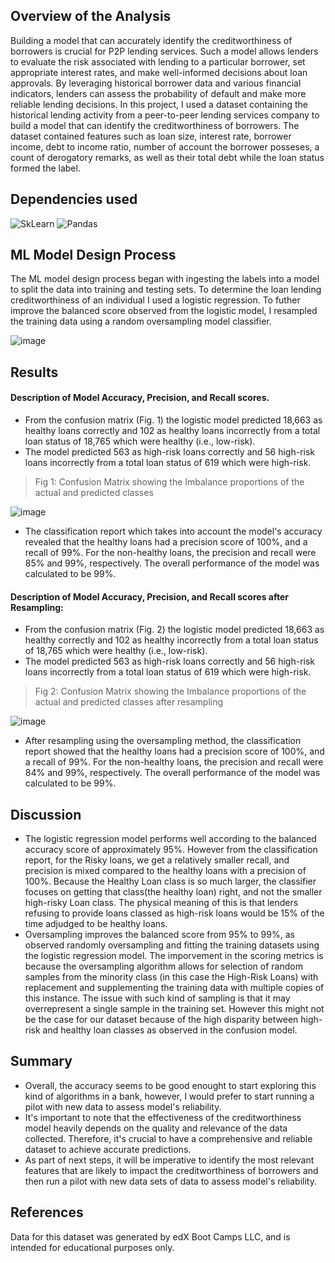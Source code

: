 ## Overview of the Analysis

Building a model that can accurately identify the creditworthiness of borrowers is crucial for P2P lending services. Such a model allows lenders to evaluate the risk associated with lending to a particular borrower, set appropriate interest rates, and make well-informed decisions about loan approvals. By leveraging historical borrower data and various financial indicators, lenders can assess the probability of default and make more reliable lending decisions. In this project, I used a dataset containing the historical lending activity from a peer-to-peer lending services company to build a model that can identify the creditworthiness of borrowers. The dataset contained features such as loan size, interest rate, borrower income, debt to income ratio, number of account the borrower posseses, a count of derogatory remarks, as well as their total debt while the loan status formed the label.

## Dependencies used

![SkLearn](https://img.shields.io/badge/scikit_learn-F7931E?style=for-the-badge&logo=scikit-learn&logoColor=white)
![Pandas](https://img.shields.io/badge/Pandas-2C2D72?style=for-the-badge&logo=pandas&logoColor=white)

## ML Model Design Process
The ML model design process began with ingesting the labels into a model to split the data into training and testing sets. To determine the loan lending creditworthiness of an individual I used a logistic regression. To futher improve the balanced score observed from the logistic model, I resampled the training data using a random oversampling model classifier. 

![image](https://github.com/Jayplect/credit-risk-classification/assets/107348074/a6a58c18-3bd4-4536-858d-1f02f5c70773)

## Results

#### Description of Model Accuracy, Precision, and Recall scores.

- From the confusion matrix (Fig. 1) the logistic model predicted 18,663 as healthy loans correctly and 102 as healthy loans incorrectly from a total loan status of 18,765 which were healthy (i.e., low-risk).
- The model predicted 563 as high-risk loans correctly and 56 high-risk loans incorrectly from a total loan status of 619 which were high-risk.

> Fig 1: Confusion Matrix showing the Imbalance proportions of the actual and predicted classes

![image](https://github.com/Jayplect/credit-risk-classification/assets/107348074/57e56a59-e561-4510-8d5d-60a5ad3939f6)

- The classification report which takes into account the model's accuracy revealed that the healthy loans had a precision score of 100%, and a recall of 99%. For the non-healthy loans, the precision and recall were 85% and 99%, respectively. The overall performance of the model was calculated to be 99%.

#### Description of Model Accuracy, Precision, and Recall scores after Resampling:

- From the confusion matrix (Fig. 2) the logistic model predicted 18,663 as healthy correctly and 102 as healthy incorrectly from a total loan status of 18,765 which were healthy (i.e., low-risk).
- The model predicted 563 as high-risk loans correctly and 56 high-risk loans incorrectly from a total loan status of 619 which were high-risk.

> Fig 2: Confusion Matrix showing the Imbalance proportions of the actual and predicted classes after resampling

![image](https://github.com/Jayplect/credit-risk-classification/assets/107348074/b44648fc-4bfa-40fa-b112-262111429b49)

- After resampling using the oversampling method, the classification report showed that the healthy loans had a precision score of 100%, and a recall of 99%. For the non-healthy loans, the precision and recall were 84% and 99%, respectively. The overall performance of the model was calculated to be 99%.

## Discussion
- The logistic regression model performs well according to the balanced accuracy score of approximately 95%. However from the classification report, for the Risky loans, we get a relatively smaller recall, and precision is mixed compared to the healthy loans with a precision of 100%. Because the Healthy Loan class is so much larger, the classifier focuses on getting that class(the healthy loan) right, and not the smaller high-risky Loan class. The physical meaning of this is that lenders refusing to provide loans classed as high-risk loans would be 15% of the time adjudged to be healthy loans.
- Oversampling improves the balanced score from 95% to 99%, as observed randomly  oversampling and fitting the training datasets using the logistic regression model. The imporvement in the scoring metrics is because the oversampling algorithm allows for selection of random samples from the minority class (in this case the High-Risk Loans) with replacement and supplementing the training data with multiple copies of this instance. The issue with such kind of sampling is that it may overrepresent a single sample in the training set. However this might not be the case for our dataset because of the high disparity between high-risk and healthy loan classes as observed in the confusion model. 

## Summary
- Overall, the accuracy seems to be good enought to start exploring this kind of algorithms in a bank, however, I would prefer to start running a pilot with new data to assess model's reliability.
- It's important to note that the effectiveness of the creditworthiness model heavily depends on the quality and relevance of the data collected. Therefore, it's crucial to have a comprehensive and reliable dataset to achieve accurate predictions.
- As part of next steps, it will be imperative to identify the most relevant features that are likely to impact the creditworthiness of borrowers and then run a pilot with new data sets of data to assess model's reliability.

## References
Data for this dataset was generated by edX Boot Camps LLC, and is intended for educational purposes only.
